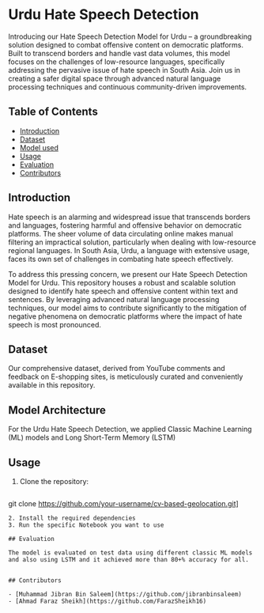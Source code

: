 # Urdu Hate Speech Detection


Introducing our Hate Speech Detection Model for Urdu – a groundbreaking solution designed to combat offensive content on democratic platforms. Built to transcend borders and handle vast data volumes, this model focuses on the challenges of low-resource languages, specifically addressing the pervasive issue of hate speech in South Asia. Join us in creating a safer digital space through advanced natural language processing techniques and continuous community-driven improvements.

## Table of Contents

- [Introduction](#introduction)
- [Dataset](#dataset)
- [Model used](#model-used)
- [Usage](#usage)
- [Evaluation](#evaluation)
- [Contributors](#contributors)

## Introduction


Hate speech is an alarming and widespread issue that transcends borders and languages, fostering harmful and offensive behavior on democratic platforms. The sheer volume of data circulating online makes manual filtering an impractical solution, particularly when dealing with low-resource regional languages. In South Asia, Urdu, a language with extensive usage, faces its own set of challenges in combating hate speech effectively.

To address this pressing concern, we present our Hate Speech Detection Model for Urdu. This repository houses a robust and scalable solution designed to identify hate speech and offensive content within text and sentences. By leveraging advanced natural language processing techniques, our model aims to contribute significantly to the mitigation of negative phenomena on democratic platforms where the impact of hate speech is most pronounced.



## Dataset

Our comprehensive dataset, derived from YouTube comments and feedback on E-shopping sites, is meticulously curated and conveniently available in this repository.

## Model Architecture

For the Urdu Hate Speech Detection, we applied Classic Machine Learning (ML) models  and Long Short-Term Memory (LSTM)


## Usage

1. Clone the repository:

   ```bash
  git clone https://github.com/your-username/cv-based-geolocation.git]
   ```
2. Install the required dependencies
3. Run the specific Notebook you want to use

## Evaluation

The model is evaluated on test data using different classic ML models and also using LSTM and it achieved more than 80+% accuracy for all.   


## Contributors

- [Muhammad Jibran Bin Saleem](https://github.com/jibranbinsaleem)
- [Ahmad Faraz Sheikh](https://github.com/FarazSheikh16)
